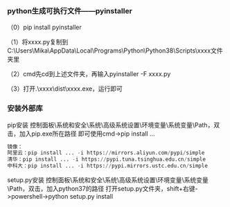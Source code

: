 ### python生成可执行文件——pyinstaller
（0）pip install pyinstaller

（1）将xxxx.py复制到C:\Users\Mika\AppData\Local\Programs\Python\Python38\Scripts\xxxx文件夹里

（2）cmd先cd到上述文件夹，再输入pyinstaller -F xxxx.py

（3）打开.\xxxx\dist\xxxx.exe，运行即可

### 安装外部库

pip安装
控制面板\系统和安全\系统\高级系统设置\环境变量\系统变量\Path，双击，加入pip.exe所在路径
即可使用cmd->pip install ...  
```python
镜像：
阿里云：pip install ... -i https://mirrors.aliyun.com/pypi/simple
清华：pip install ... -i https://pypi.tuna.tsinghua.edu.cn/simple
中科大：pip install ... -i https://pypi.mirrors.ustc.edu.cn/simple
```
setup.py安装
控制面板\系统和安全\系统\高级系统设置\环境变量\系统变量\Path，双击，加入python37的路径
打开setup.py文件夹，shift+右键->powershell->python setup.py install
